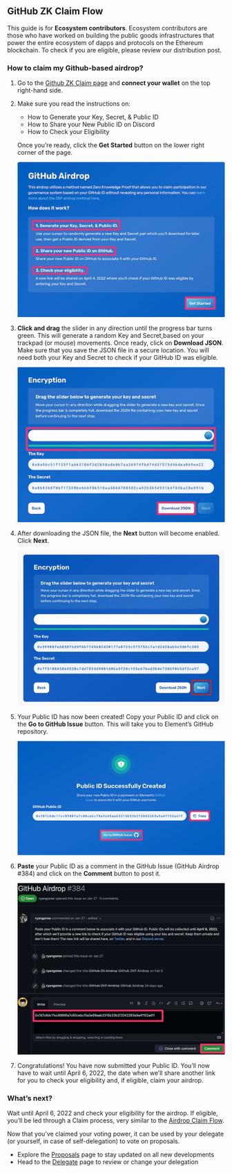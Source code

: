 ## GitHub ZK Claim Flow

This guide is for **Ecosystem contributors**. Ecosystem contributors are those who have worked on building the public goods infrastructures that power the entire ecosystem of dapps and protocols on the Ethereum blockchain. To check if you are eligible, please review our distribution post.

### How to claim my Github-based airdrop?

1. Go to the [Github ZK Claim page](https://gov.element.fi/zk/github/) and **connect your wallet** on the top right-hand side.

2. Make sure you read the instructions on:

	* How to Generate your Key, Secret, & Public ID 
	* How to Share your New Public ID on Discord
	* How to Check your Eligibility

    Once you’re ready, click the **Get Started** button on the lower right corner of the page.

    ![](../../.gitbook/assets/guides/github_1.jpeg)

3. **Click and drag** the slider in any direction until the progress bar turns green. This will generate a random Key and Secret,based on your trackpad (or mouse) movements. Once ready, click on **Download JSON**. Make sure that you save the JSON file in a secure location. You will need both your Key and Secret to check if your GitHub ID was eligible.

    ![](../../.gitbook/assets/guides/discord_2.jpeg)

4. After downloading the JSON file, the **Next** button will become enabled. Click **Next**.

    ![](../../.gitbook/assets/guides/discord_3.jpeg)

5. Your Public ID has now been created! Copy your Public ID and click on the **Go to GitHub Issue** button. This will take you to Element’s GitHub repository.

    ![](../../.gitbook/assets/guides/github_4.jpeg)

6. **Paste** your Public ID as a comment in the GitHub Issue (GitHub Airdrop #384) and click on the **Comment** button to post it.

    ![](../../.gitbook/assets/guides/github_5.jpeg)

7. Congratulations! You have now submitted your Public ID. You’ll now have to wait until April 6, 2022, the date when we’ll share another link for you to check your eligibility and, if eligible, claim your airdrop.

### What’s next?

Wait until April 6, 2022 and check your eligibility for the airdrop. If eligible, you’ll be led through a Claim process, very similar to the [Airdrop Claim Flow](https://docs.element.fi/governance-council/airdrop).

Now that you’ve claimed your voting power, it can be used by your delegate (or yourself, in case of self-delegation) to vote on proposals. 

* Explore the [Proposals](https://gov.element.fi/proposals) page to stay updated on all new developments
* Head to the [Delegate](https://gov.element.fi/delegate) page to review or change your delegation
